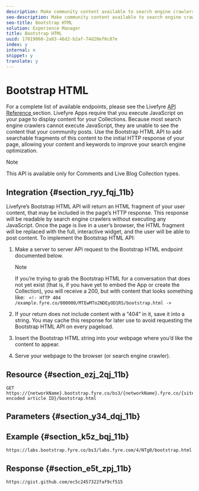```yaml
---
description: Make community content available to search engine crawlers.
seo-description: Make community content available to search engine crawlers.
seo-title: Bootstrap HTML
solution: Experience Manager
title: Bootstrap HTML
uuid: 17019060-2a83-46d2-b2af-74d20ef6c87e
index: y
internal: n
snippet: y
translate: y
---
```


# Bootstrap HTML

For a complete list of available endpoints, please see the Livefyre [ API Reference ](http://livefyre-devhub-production.herokuapp.com/developers/api-reference/) section.
Livefyre Apps require that you execute JavaScript on your page to display content for your Collections. Because most search engine crawlers cannot execute JavaScript, they are unable to see the content that your community posts. Use the Bootstrap HTML API to add searchable fragments of this content to the initial HTTP response of your page, allowing your content and keywords to improve your search engine optimization.

>[!NOTE]
>
>This API is available only for Comments and Live Blog Collection types.


## Integration {#section_ryy_fqj_11b}

Livefyre’s Bootstrap HTML API will return an HTML fragment of your user content, that may be included in the page’s HTTP response. This response will be readable by search engine crawlers without executing any JavaScript. Once the page is live in a user’s browser, the HTML fragment will be replaced with the full, interactive widget, and the user will be able to post content.
To implement the Bootstrap HTML API:

1. Make a server to server API request to the Bootstrap HTML endpoint documented below.

   >[!NOTE]
   >
   >If you’re trying to grab the Bootstrap HTML for a conversation that does not yet exist (that is, if you have yet to embed the App or create the Collection), you will receive a 200, but with content that looks something like: ` <!- HTTP 404 /example.fyre.co/000000/MTEwMTo2NDEyOD1RS/bootstrap.html ->`


1. If your return does not include content with a “404” in it, save it into a string. You may cache this response for later use to avoid requesting the Bootstrap HTML API on every pageload.
1. Insert the Bootstrap HTML string into your webpage where you’d like the content to appear.
1. Serve your webpage to the browser (or search engine crawler).

## Resource {#section_ezj_2qj_11b}


```
GET https://{networkName}.bootstrap.fyre.co/bs3/{networkName}.fyre.co/{siteId}/{base64 encoded article ID}/bootstrap.html 

```

## Parameters {#section_y34_dqj_11b}


## Example {#section_k5z_bqj_11b}


```
https://labs.bootstrap.fyre.co/bs3/labs.fyre.com/4/NTg0/bootstrap.html 

```

## Response {#section_e5t_zpj_11b}


```
https://gist.github.com/ec5c2457322faf9cf515 

```
